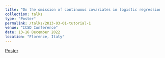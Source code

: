 ```yaml
---
title: "On the omission of continuous covariates in logistic regression"
collection: talks
type: "Poster"
permalink: /talks/2013-03-01-tutorial-1
venue: "ICSD Conference"
date: 13-16 December 2022
location: "Florence, Italy"
---
```


[Poster](/files/poster.pdf)


